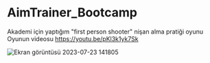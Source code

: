 # AimTrainer_Bootcamp
Akademi için yaptığım "first person shooter" nişan alma pratiği oyunu
Oyunun videosu
https://youtu.be/pKl3k1yk7Sk


![Ekran görüntüsü 2023-07-23 141805](https://github.com/emixalev/AimTrainer_Bootcamp/assets/63815900/86135361-40c4-4894-beb9-9a6b3f862c33)


